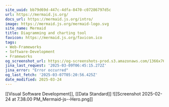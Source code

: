 ```yaml
---
site_uuid: bb79d69d-447c-4dfa-8470-c07286797d5c
url: https://mermaid.js.org/
docs_url: https://mermaid.js.org/intro/
image: https://mermaid.js.org/mermaid-logo.svg
site_name: Mermaid
title: Diagramming and charting tool
favicon: https://mermaid.js.org/favicon.ico
tags:
- Web-Frameworks
- Software-Development
- Frameworks
og_screenshot_url: https://og-screenshots-prod.s3.amazonaws.com/1366x768/80/false/4628814d9f274c78228026bea6b3839a5098570f52f2e83d1dd2fb52d51981f6.jpeg
jina_last_request: '2025-03-09T06:45:15.272Z'
jina_error: "Error occurred"
og_last_fetch: '2025-03-07T05:20:56.425Z'
date_modified: 2025-03-24
---
```



[[Visual Software Development]], [[Data Standard]]
![[Screenshot 2025-02-24 at 7.38.00 PM_Mermaid-js--Hero.png]]
